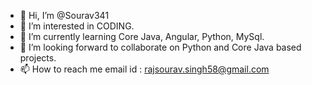 - 👋 Hi, I’m @Sourav341
- 👀 I’m interested in CODING.
- 🌱 I’m currently learning Core Java, Angular, Python, MySql. 
- 💞️ I’m looking forward to collaborate on Python and Core Java based projects.
- 📫 How to reach me email id : rajsourav.singh58@gmail.com

<!---
Sourav341/Sourav341 is a ✨ special ✨ repository because its `README.md` (this file) appears on your GitHub profile.
You can click the Preview link to take a look at your changes.
--->
